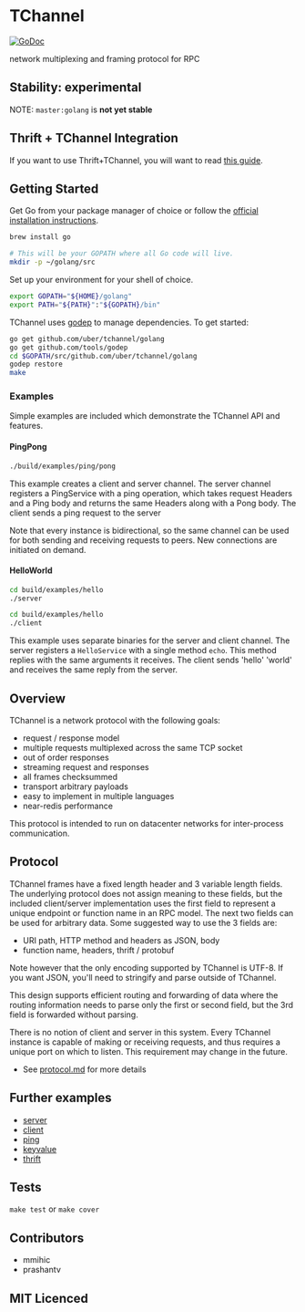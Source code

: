 # TChannel

[![GoDoc](https://godoc.org/github.com/uber/tchannel/golang?status.svg)](https://godoc.org/github.com/uber/tchannel/golang)

network multiplexing and framing protocol for RPC

## Stability: experimental

NOTE: `master:golang` is **not yet stable**

## Thrift + TChannel Integration

If you want to use Thrift+TChannel, you will want to read [this guide](guide/Thrift_Hyperbahn.md).

## Getting Started

Get Go from your package manager of choice or follow the [official installation instructions](https://golang.org/doc/install).

```bash
brew install go

# This will be your GOPATH where all Go code will live.
mkdir -p ~/golang/src
```

Set up your environment for your shell of choice.

```bash
export GOPATH="${HOME}/golang"
export PATH="${PATH}":"${GOPATH}/bin"
```

TChannel uses [godep](https://github.com/tools/godep) to manage dependencies.  To get started:

```bash
go get github.com/uber/tchannel/golang
go get github.com/tools/godep
cd $GOPATH/src/github.com/uber/tchannel/golang
godep restore
make
```
### Examples

Simple examples are included which demonstrate the TChannel API and features.


#### PingPong
```bash
./build/examples/ping/pong
```

This example creates a client and server channel.  The server channel registers a PingService
with a ping operation, which takes request Headers and a Ping body and returns the
same Headers along with a Pong body.  The client sends a ping request to the server

Note that every instance is bidirectional, so the same channel can be used for both sending
and receiving requests to peers.  New connections are initiated on demand.

#### HelloWorld

```bash
cd build/examples/hello
./server
```

```bash
cd build/examples/hello
./client
```

This example uses separate binaries for the server and client channel. The server registers
a `HelloService` with a single method `echo`. This method replies with the same arguments
it receives. The client sends 'hello' 'world' and receives the same reply from the server.

## Overview

TChannel is a network protocol with the following goals:

 * request / response model
 * multiple requests multiplexed across the same TCP socket
 * out of order responses
 * streaming request and responses
 * all frames checksummed
 * transport arbitrary payloads
 * easy to implement in multiple languages
 * near-redis performance

This protocol is intended to run on datacenter networks for inter-process communication.

## Protocol

TChannel frames have a fixed length header and 3 variable length fields. The underlying protocol
does not assign meaning to these fields, but the included client/server implementation uses
the first field to represent a unique endpoint or function name in an RPC model.
The next two fields can be used for arbitrary data. Some suggested way to use the 3 fields are:

* URI path, HTTP method and headers as JSON, body
* function name, headers, thrift / protobuf

Note however that the only encoding supported by TChannel is UTF-8.  If you want JSON, you'll need
to stringify and parse outside of TChannel.

This design supports efficient routing and forwarding of data where the routing information needs
to parse only the first or second field, but the 3rd field is forwarded without parsing.

There is no notion of client and server in this system. Every TChannel instance is capable of
making or receiving requests, and thus requires a unique port on which to listen. This requirement may
change in the future.

 - See [protocol.md](../docs/protocol.md) for more details

## Further examples

 - [server](examples/hello/server/main.go)
 - [client](examples/hello/client/main.go)
 - [ping](examples/ping/main.go)
 - [keyvalue](examples/keyvalue)
 - [thrift](examples/thrift)

## Tests

`make test` or `make cover`

## Contributors

 - mmihic
 - prashantv

## MIT Licenced
